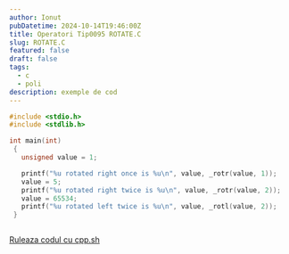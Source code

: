 ```yaml
---
author: Ionut
pubDatetime: 2024-10-14T19:46:00Z 
title: Operatori Tip0095 ROTATE.C
slug: ROTATE.C
featured: false
draft: false
tags:
  - c
  - poli
description: exemple de cod
---
```

```c
#include <stdio.h>
#include <stdlib.h>

int main(int)
 {
   unsigned value = 1;

   printf("%u rotated right once is %u\n", value, _rotr(value, 1));
   value = 5;
   printf("%u rotated right twice is %u\n", value, _rotr(value, 2));
   value = 65534;
   printf("%u rotated left twice is %u\n", value, _rotl(value, 2));
 }



```
<a href='https://cpp.sh/?source=%23include+%3Cstdio.h%3E%0D%0A%23include+%3Cstdlib.h%3E%0D%0A%0D%0Aint+main%28int%29%0D%0A+%7B%0D%0A+++unsigned+value+%3D+1%3B%0D%0A%0D%0A+++printf%28%22%25u+rotated+right+once+is+%25u%5Cn%22%2C+value%2C+_rotr%28value%2C+1%29%29%3B%0D%0A+++value+%3D+5%3B%0D%0A+++printf%28%22%25u+rotated+right+twice+is+%25u%5Cn%22%2C+value%2C+_rotr%28value%2C+2%29%29%3B%0D%0A+++value+%3D+65534%3B%0D%0A+++printf%28%22%25u+rotated+left+twice+is+%25u%5Cn%22%2C+value%2C+_rotl%28value%2C+2%29%29%3B%0D%0A+%7D%0D%0A%0D%0A%0D%0A' target='_blank'> Ruleaza codul cu cpp.sh </a>